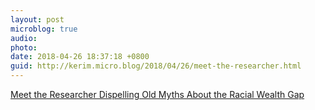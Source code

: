 ```yaml
---
layout: post
microblog: true
audio: 
photo: 
date: 2018-04-26 18:37:18 +0800
guid: http://kerim.micro.blog/2018/04/26/meet-the-researcher.html
---
```

[Meet the Researcher Dispelling Old Myths About the Racial Wealth Gap](http://psmag.com/economics/meet-the-researcher-dispelling-old-myths-about-the-racial-wealth-gap)
